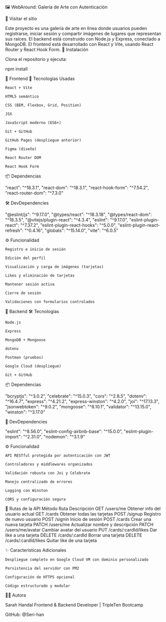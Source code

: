 🖼️ WebAround: Galería de Arte con Autenticación

🔗 Visitar el sitio

Este proyecto es una galería de arte en línea donde usuarios pueden registrarse, iniciar sesión y compartir imágenes de lugares que representan sus raíces. El backend está construido con Node.js y Express, conectado a MongoDB. El frontend está desarrollado con React y Vite, usando React Router y React Hook Form.
🚀 Instalación

Clona el repositorio y ejecuta:

npm install

🧩 Frontend
🌟 Tecnologías Usadas

    React + Vite

    HTML5 semántico

    CSS (BEM, Flexbox, Grid, Position)

    JSX

    JavaScript moderno (ES6+)

    Git + GitHub

    GitHub Pages (despliegue anterior)

    Figma (diseño)

    React Router DOM

    React Hook Form

📦 Dependencias

"react": "^18.3.1",
"react-dom": "^18.3.1",
"react-hook-form": "^7.54.2",
"react-router-dom": "^7.3.0"

🛠️ DevDependencies

"@eslint/js": "^9.17.0",
"@types/react": "^18.3.18",
"@types/react-dom": "^18.3.5",
"@vitejs/plugin-react": "^4.3.4",
"eslint": "^9.17.0",
"eslint-plugin-react": "^7.37.2",
"eslint-plugin-react-hooks": "^5.0.0",
"eslint-plugin-react-refresh": "^0.4.16",
"globals": "^15.14.0",
"vite": "^6.0.5"

⚙️ Funcionalidad

    Registro e inicio de sesión

    Edición del perfil

    Visualización y carga de imágenes (tarjetas)

    Likes y eliminación de tarjetas

    Mantener sesión activa

    Cierre de sesión

    Validaciones con formularios controlados

🔧 Backend
🛠️ Tecnologías

    Node.js

    Express

    MongoDB + Mongoose

    dotenv

    Postman (pruebas)

    Google Cloud (despliegue)

    Git + GitHub

📦 Dependencias

"bcryptjs": "^3.0.2",
"celebrate": "^15.0.3",
"cors": "^2.8.5",
"dotenv": "^16.4.7",
"express": "^4.21.2",
"express-winston": "^4.2.0",
"joi": "^17.13.3",
"jsonwebtoken": "^9.0.2",
"mongoose": "^8.10.1",
"validator": "^13.15.0",
"winston": "^3.17.0"

🧪 DevDependencies

"eslint": "^8.56.0",
"eslint-config-airbnb-base": "^15.0.0",
"eslint-plugin-import": "^2.31.0",
"nodemon": "^3.1.9"

⚙️ Funcionalidad

    API RESTful protegida por autenticación con JWT

    Controladores y middlewares organizados

    Validación robusta con Joi y Celebrate

    Manejo centralizado de errores

    Logging con Winston

    CORS y configuración segura

📡 Rutas de la API
Método	Ruta	Descripción
GET	/users/me	Obtener info del usuario actual
GET	/cards	Obtener todas las tarjetas
POST	/signup	Registro de nuevo usuario
POST	/signin	Inicio de sesión
POST	/cards	Crear una nueva tarjeta
PATCH	/users/me	Actualizar nombre y descripción
PATCH	/users/me/avatar	Cambiar avatar del usuario
PUT	/cards/:cardId/likes	Dar like a una tarjeta
DELETE	/cards/:cardId	Borrar una tarjeta
DELETE	/cards/:cardId/likes	Quitar like de una tarjeta

✨ Características Adicionales

    Despliegue completo en Google Cloud VM con dominio personalizado

    Persistencia del servidor con PM2

    Configuración de HTTPS opcional

    Código estructurado y modular

👩‍💻 Autora

Sarah Handal
Frontend & Backend Developer | TripleTen Bootcamp

GitHub: @Seri-han
